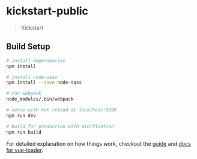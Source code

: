 # kickstart-public

> Kickstart

## Build Setup

``` bash
# install dependencies
npm install

# install node-sass
npm install --save node-sass

# run webpack
node_modules/.bin/webpack

# serve with hot reload at localhost:8999
npm run dev

# build for production with minification
npm run build
```

For detailed explanation on how things work, checkout the [guide](http://vuejs-templates.github.io/webpack/) and [docs for vue-loader](http://vuejs.github.io/vue-loader).
